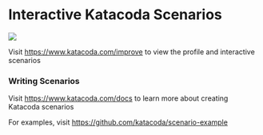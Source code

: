 # Interactive Katacoda Scenarios

[![](http://shields.katacoda.com/katacoda/improve/count.svg)](https://www.katacoda.com/improve "Get your profile on Katacoda.com")

Visit https://www.katacoda.com/improve to view the profile and interactive scenarios

### Writing Scenarios
Visit https://www.katacoda.com/docs to learn more about creating Katacoda scenarios

For examples, visit https://github.com/katacoda/scenario-example
